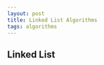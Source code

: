 ```yaml
---
layout: post
title: Linked List Algorithms
tags: algorithms
---
```


## Linked List

<script src="https://gist.github.com/selimslab/ec31bd954c63e08f54ae23d869f2952a.js"></script>

